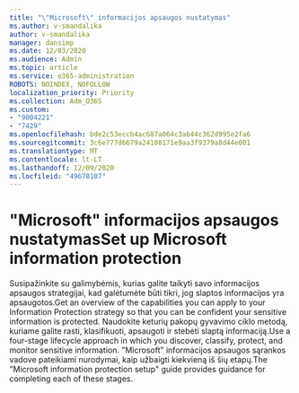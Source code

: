 ```yaml
---
title: "\"Microsoft\" informacijos apsaugos nustatymas"
ms.author: v-smandalika
author: v-smandalika
manager: dansimp
ms.date: 12/03/2020
ms.audience: Admin
ms.topic: article
ms.service: o365-administration
ROBOTS: NOINDEX, NOFOLLOW
localization_priority: Priority
ms.collection: Adm_O365
ms.custom:
- "9004221"
- "7429"
ms.openlocfilehash: bde2c53eccb4ac687a064c3ab44c362d995e2fa6
ms.sourcegitcommit: 3c6e777d6679a24108171e9aa3f9379a8d44e001
ms.translationtype: MT
ms.contentlocale: lt-LT
ms.lasthandoff: 12/09/2020
ms.locfileid: "49678107"
---
```

# <a name="set-up-microsoft-information-protection"></a><span data-ttu-id="ab79a-102">"Microsoft" informacijos apsaugos nustatymas</span><span class="sxs-lookup"><span data-stu-id="ab79a-102">Set up Microsoft information protection</span></span>

<span data-ttu-id="ab79a-103">Susipažinkite su galimybėmis, kurias galite taikyti savo informacijos apsaugos strategijai, kad galėtumėte būti tikri, jog slaptos informacijos yra apsaugotos.</span><span class="sxs-lookup"><span data-stu-id="ab79a-103">Get an overview of the capabilities you can apply to your Information Protection strategy so that you can be confident your sensitive information is protected.</span></span> <span data-ttu-id="ab79a-104">Naudokite keturių pakopų gyvavimo ciklo metodą, kuriame galite rasti, klasifikuoti, apsaugoti ir stebėti slaptą informaciją.</span><span class="sxs-lookup"><span data-stu-id="ab79a-104">Use a four-stage lifecycle approach in which you discover, classify, protect, and monitor sensitive information.</span></span> <span data-ttu-id="ab79a-105">"Microsoft" informacijos apsaugos sąrankos vadove pateikiami nurodymai, kaip užbaigti kiekvieną iš šių etapų.</span><span class="sxs-lookup"><span data-stu-id="ab79a-105">The "Microsoft information protection setup" guide provides guidance for completing each of these stages.</span></span>
